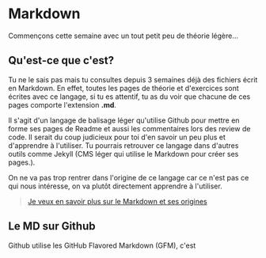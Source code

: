 # Markdown

Commençons cette semaine avec un tout petit peu de théorie légère...

## Qu'est-ce que c'est?

Tu ne le sais pas mais tu consultes depuis 3 semaines déjà des fichiers écrit en Markdown. En effet, toutes les pages de théorie et d'exercices sont écrites avec ce langage, si tu es attentif, tu as du voir que chacune de ces pages comporte l'extension **.md**.

Il s'agit d'un langage de balisage léger qu'utilise Github pour mettre en forme ses pages de Readme et aussi les commentaires lors des review de code. Il serait du coup judicieux pour toi d'en savoir un peu plus et d'apprendre à l'utiliser. Tu pourrais retrouver ce langage dans d'autres outils comme Jekyll (CMS léger qui utilise le Markdown pour créer ses pages.).

On ne va pas trop rentrer dans l'origine de ce langage car ce n'est pas ce qui nous intéresse, on va plutôt directement apprendre à l'utiliser.

> [Je veux en savoir plus sur le Markdown et ses origines](https://en.wikipedia.org/wiki/Markdown)

## Le MD sur Github

Github utilise les GitHub Flavored Markdown (GFM), c'est 